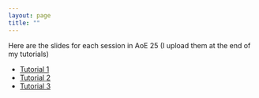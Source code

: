 ```yaml
---
layout: page
title: ""
---
```

Here are the slides for each session in AoE 25 (I upload them at the end of my tutorials)
- [Tutorial 1](https://drive.google.com/file/d/1q_7gWTbSl34qW9JTaKsfTkBbak-0Wq-Z/view?usp=sharing)
- [Tutorial 2](https://drive.google.com/file/d/1It7JLer7uYFjcXJ39oSdvEvl9qN2991k/view?usp=sharing)
- [Tutorial 3](https://drive.google.com/file/d/1JTU5IugHK_mayikalRDEN4SjZ3DS6rSC/view?usp=sharing)

